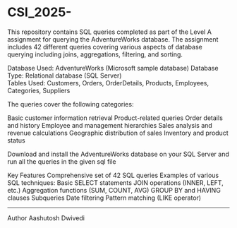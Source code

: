 # CSI_2025-
This repository contains SQL queries completed as part of the Level A assignment for querying the AdventureWorks database. The assignment includes 42 different queries covering various aspects of database querying including joins, aggregations, filtering, and sorting.

Database Used: AdventureWorks (Microsoft sample database)
Database Type: Relational database (SQL Server)   
Tables Used: Customers, Orders, OrderDetails, Products, Employees, Categories, Suppliers


The queries cover the following categories:

Basic customer information retrieval
Product-related queries
Order details and history
Employee and management hierarchies
Sales analysis and revenue calculations
Geographic distribution of sales
Inventory and product status

Download and install the AdventureWorks database on your SQL Server
and run all the queries in the given sql file 


Key Features
Comprehensive set of 42 SQL queries
Examples of various SQL techniques:
Basic SELECT statements
JOIN operations (INNER, LEFT, etc.)
Aggregation functions (SUM, COUNT, AVG)
GROUP BY and HAVING clauses
Subqueries
Date filtering
Pattern matching (LIKE operator)


****
Author 
Aashutosh Dwivedi

